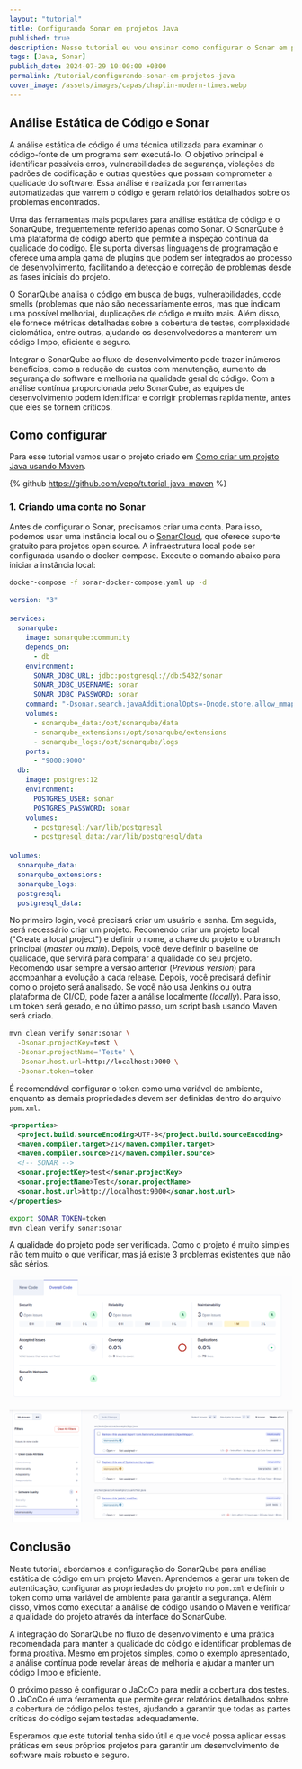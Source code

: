 ```yaml
---
layout: "tutorial"
title: Configurando Sonar em projetos Java
published: true
description: Nesse tutorial eu vou ensinar como configurar o Sonar em projetos Java.
tags: [Java, Sonar]
publish_date: 2024-07-29 10:00:00 +0300
permalink: /tutorial/configurando-sonar-em-projetos-java
cover_image: /assets/images/capas/chaplin-modern-times.webp
---
```


## Análise Estática de Código e Sonar

A análise estática de código é uma técnica utilizada para examinar o código-fonte de um programa sem executá-lo. O objetivo principal é identificar possíveis erros, vulnerabilidades de segurança, violações de padrões de codificação e outras questões que possam comprometer a qualidade do software. Essa análise é realizada por ferramentas automatizadas que varrem o código e geram relatórios detalhados sobre os problemas encontrados.

Uma das ferramentas mais populares para análise estática de código é o SonarQube, frequentemente referido apenas como Sonar. O SonarQube é uma plataforma de código aberto que permite a inspeção contínua da qualidade do código. Ele suporta diversas linguagens de programação e oferece uma ampla gama de plugins que podem ser integrados ao processo de desenvolvimento, facilitando a detecção e correção de problemas desde as fases iniciais do projeto.

O SonarQube analisa o código em busca de bugs, vulnerabilidades, code smells (problemas que não são necessariamente erros, mas que indicam uma possível melhoria), duplicações de código e muito mais. Além disso, ele fornece métricas detalhadas sobre a cobertura de testes, complexidade ciclomática, entre outras, ajudando os desenvolvedores a manterem um código limpo, eficiente e seguro.

Integrar o SonarQube ao fluxo de desenvolvimento pode trazer inúmeros benefícios, como a redução de custos com manutenção, aumento da segurança do software e melhoria na qualidade geral do código. Com a análise contínua proporcionada pelo SonarQube, as equipes de desenvolvimento podem identificar e corrigir problemas rapidamente, antes que eles se tornem críticos.

## Como configurar

Para esse tutorial vamos usar o projeto criado em [Como criar um projeto Java usando Maven](/tutorial/como-criar-um-projeto-java-usando-maven).

{% github https://github.com/vepo/tutorial-java-maven %}

### 1. Criando uma conta no Sonar

Antes de configurar o Sonar, precisamos criar uma conta. Para isso, podemos usar uma instância local ou o [SonarCloud](https://sonarcloud.io), que oferece suporte gratuito para projetos open source. A infraestrutura local pode ser configurada usando o docker-compose. Execute o comando abaixo para iniciar a instância local:


```bash
docker-compose -f sonar-docker-compose.yaml up -d
```

```yaml
version: "3"

services:
  sonarqube:
    image: sonarqube:community
    depends_on:
      - db
    environment:
      SONAR_JDBC_URL: jdbc:postgresql://db:5432/sonar
      SONAR_JDBC_USERNAME: sonar
      SONAR_JDBC_PASSWORD: sonar
    command: "-Dsonar.search.javaAdditionalOpts=-Dnode.store.allow_mmap=false"
    volumes:
      - sonarqube_data:/opt/sonarqube/data
      - sonarqube_extensions:/opt/sonarqube/extensions
      - sonarqube_logs:/opt/sonarqube/logs
    ports:
      - "9000:9000"
  db:
    image: postgres:12
    environment:
      POSTGRES_USER: sonar
      POSTGRES_PASSWORD: sonar
    volumes:
      - postgresql:/var/lib/postgresql
      - postgresql_data:/var/lib/postgresql/data

volumes:
  sonarqube_data:
  sonarqube_extensions:
  sonarqube_logs:
  postgresql:
  postgresql_data:
```

No primeiro login, você precisará criar um usuário e senha. Em seguida, será necessário criar um projeto. Recomendo criar um projeto local ("Create a local project") e definir o nome, a chave do projeto e o branch principal (_master_ ou _main_). Depois, você deve definir o baseline de qualidade, que servirá para comparar a qualidade do seu projeto. Recomendo usar sempre a versão anterior (_Previous version_) para acompanhar a evolução a cada release. Depois, você precisará definir como o projeto será analisado. Se você não usa Jenkins ou outra plataforma de CI/CD, pode fazer a análise localmente (_locally_). Para isso, um token será gerado, e no último passo, um script bash usando Maven será criado.

```bash
mvn clean verify sonar:sonar \
  -Dsonar.projectKey=test \
  -Dsonar.projectName='Teste' \
  -Dsonar.host.url=http://localhost:9000 \
  -Dsonar.token=token
```

É recomendável configurar o token como uma variável de ambiente, enquanto as demais propriedades devem ser definidas dentro do arquivo `pom.xml`.

```xml
<properties>
  <project.build.sourceEncoding>UTF-8</project.build.sourceEncoding>
  <maven.compiler.target>21</maven.compiler.target>
  <maven.compiler.source>21</maven.compiler.source>
  <!-- SONAR -->
  <sonar.projectKey>test</sonar.projectKey>
  <sonar.projectName>Test</sonar.projectName>
  <sonar.host.url>http://localhost:9000</sonar.host.url>
</properties>
```

```bash
export SONAR_TOKEN=token
mvn clean verify sonar:sonar
```

A qualidade do projeto pode ser verificada. Como o projeto é muito simples não tem muito o que verificar, mas já existe 3 problemas existentes que não são sérios.

![Qualidade geral do projeto](/assets/images/sonar/sonar.png)

![Problemas encontrados](/assets/images/sonar/issues.png)

## Conclusão

Neste tutorial, abordamos a configuração do SonarQube para análise estática de código em um projeto Maven. Aprendemos a gerar um token de autenticação, configurar as propriedades do projeto no `pom.xml` e definir o token como uma variável de ambiente para garantir a segurança. Além disso, vimos como executar a análise de código usando o Maven e verificar a qualidade do projeto através da interface do SonarQube.

A integração do SonarQube no fluxo de desenvolvimento é uma prática recomendada para manter a qualidade do código e identificar problemas de forma proativa. Mesmo em projetos simples, como o exemplo apresentado, a análise contínua pode revelar áreas de melhoria e ajudar a manter um código limpo e eficiente.

O próximo passo é configurar o JaCoCo para medir a cobertura dos testes. O JaCoCo é uma ferramenta que permite gerar relatórios detalhados sobre a cobertura de código pelos testes, ajudando a garantir que todas as partes críticas do código sejam testadas adequadamente.

Esperamos que este tutorial tenha sido útil e que você possa aplicar essas práticas em seus próprios projetos para garantir um desenvolvimento de software mais robusto e seguro.
